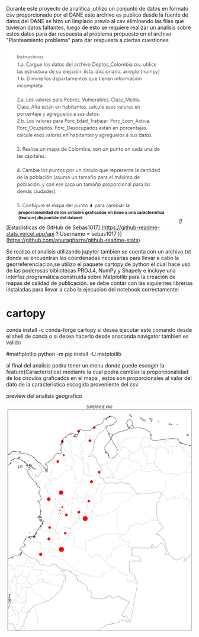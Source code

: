 Durante este proyecto de analitica ,utilizo un conjunto de datos en formato csv proporcionado por el DANE este archivo es publico desde la fuente de datos del DANE
se hizo un limpiado previo al csv eliminando las filas que tuvieran datos faltantes, luego de esto se requiere realizar un analisis sobre estos datos para dar respuesta
al problema propuesto en el archivo "Planteamiento problema" para dar respuesta a ciertas cuestiones
 
 ![alt text](https://github.com/sebas1017/GEORREFERENCIACION-CARTOPY--PYTHON/blob/main/Planteamiento_problema.png?raw=true)
 [! [Estadísticas de GitHub de Sebas1017] (https://github-readme-stats.vercel.app/api ? Username = sebas1017 )] (https://github.com/anuraghazra/github-readme-stats)
 
Se realizo el analisis utilizando jupyter tambien se cuenta con un archivo.txt donde se encuentran las coordenadas necesarias para llevar a cabo la georreferenciacion,se utilizo  el paquete  cartopy de python el cual  hace uso de las poderosas bibliotecas PROJ.4, NumPy y Shapely e incluye una interfaz programática construida sobre Matplotlib para la creación de mapas de calidad de publicación.
se debe contar con las siguientes librerias instaladas para llevar a cabo la ejecucion del notebook correctamente:



# cartopy
conda install -c conda-forge cartopy
si desea ejecutar este comando desde el shell de conda o si desea hacerlo desde anaconda navigator tambien es valido

#mathplotlip
python -m pip install -U matplotlib


al final del analisis podra tener un menu donde puede escoger la feature(Caracteristica) mediante la cual podra cambiar la proporcionalidad 
de los circulos graficados en el mapa , estos son proporcionales al valor del dato de la caracteristica escogida proveniente del csv
 
 
 preview del analisis geografico
 
 ![alt text](https://github.com/sebas1017/GEORREFERENCIACION-CARTOPY--PYTHON/blob/main/preview_analisisgeografico.png?raw=true)




